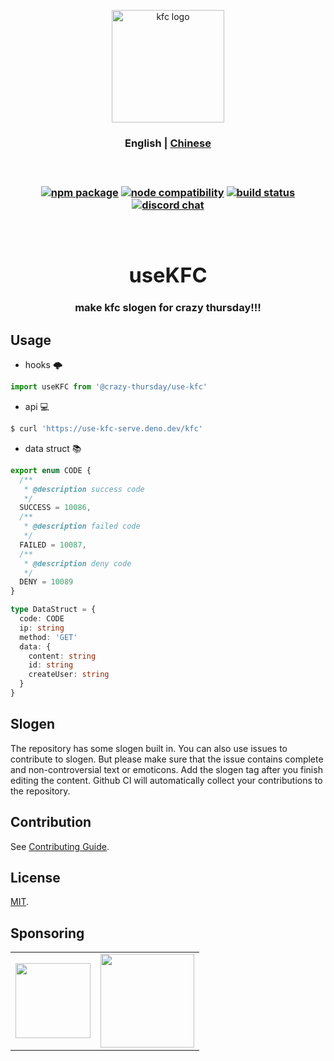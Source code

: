 <p align="center">
  <a href="https://use-kfc.deno.dev" target="_blank" rel="noopener noreferrer">
    <img width="180" src="https://api.iconify.design/noto-v1:french-fries.svg" alt="kfc logo" />
  </a>
  <br />
  <h3 align="center">
  <span>
    <a>English</a> | 
    <a href="./README.CN.md">Chinese</a>
  </span>
  <h3>
</p>
<br />
<p align="center">
  <a href="https://www.npmjs.com/package/@crazy-thursday/use-kfc"><img src="https://img.shields.io/npm/v/@crazy-thursday/use-kfc" alt="npm package"></a>
  <a href="https://nodejs.org/en/about/releases/"><img src="https://img.shields.io/node/v/@crazy-thursday/use-kfc" alt="node compatibility"></a>
  <a href="https://github.com/crazy-thursday/useKFC/actions/workflows/deploy-deno.yml"><img src="https://github.com/crazy-thursday/useKFC/actions/workflows/deploy-deno.yml/badge.svg?branch=main" alt="build status"></a>
  <a href="https://discord.gg/b2SCucyKyn"><img src="https://img.shields.io/badge/chat-discord-blue?style=flat&logo=discord" alt="discord chat"></a>
</p>
<br />
<div align="center">
  <h1>useKFC</h1>
  <p>make kfc slogen for crazy thursday!!!<p>
</div>

## Usage

- hooks 🌩

```jsx
import useKFC from '@crazy-thursday/use-kfc'
```

- api 💻

```bash
$ curl 'https://use-kfc-serve.deno.dev/kfc'
```

- data struct 📚

```ts
export enum CODE {
  /**
   * @description success code
   */
  SUCCESS = 10086,
  /**
   * @description failed code
   */
  FAILED = 10087,
  /**
   * @description deny code
   */
  DENY = 10089
}

type DataStruct = {
  code: CODE
  ip: string
  method: 'GET'
  data: {
    content: string
    id: string
    createUser: string
  }
}
```

## Slogen

The repository has some slogen built in. You can also use issues to contribute to slogen. But please make sure that the issue contains complete and non-controversial text or emoticons. Add the slogen tag after you finish editing the content. Github CI will automatically collect your contributions to the repository.

## Contribution

See [Contributing Guide](CONTRIBUTING.md).

## License

[MIT](LICENSE).

## Sponsoring

<table>
  <tr align="center">
    <td>
      <a href="https://www.buymeacoffee.com/innocces" target="_blank">
        <img width="120" src="https://api.iconify.design/simple-icons:buymeacoffee.svg">
      </a>
    </td>
    <td>
      <a href="https://afdian.net/a/innocces" target="_blank">
        <img width="150" src="https://cdn.jsdelivr.net/gh/innocces/DrawingBed/2022-12-04/1670124736895-afdian.png">
      </a>
    </td>
  </tr>
</table>
